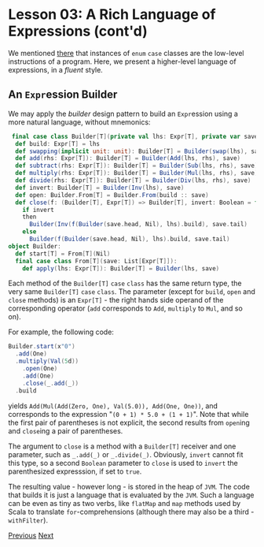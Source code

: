 Lesson 03: A Rich Language of Expressions (cont'd)
==================================================

We mentioned [there](https://github.com/sjbiaga/kittens/blob/main/expr-02-eval/README.md) that instances of `enum` `case`
classes are the low-level instructions of a program. Here, we present a higher-level language of expressions, in a _fluent_
style.

An `Expr`ession Builder
-----------------------

We may apply the _builder_ design pattern to build an `Expr`ession using a more natural language, without mnemonics:

```Scala
 final case class Builder[T](private val lhs: Expr[T], private var save: List[Expr[T]]):
  def build: Expr[T] = lhs
  def swapping(implicit unit: unit): Builder[T] = Builder(swap(lhs), save)
  def add(rhs: Expr[T]): Builder[T] = Builder(Add(lhs, rhs), save)
  def subtract(rhs: Expr[T]): Builder[T] = Builder(Sub(lhs, rhs), save)
  def multiply(rhs: Expr[T]): Builder[T] = Builder(Mul(lhs, rhs), save)
  def divide(rhs: Expr[T]): Builder[T] = Builder(Div(lhs, rhs), save)
  def invert: Builder[T] = Builder(Inv(lhs), save)
  def open: Builder.From[T] = Builder.From(build :: save)
  def close(f: (Builder[T], Expr[T]) => Builder[T], invert: Boolean = false): Builder[T] =
    if invert
    then
      Builder(Inv(f(Builder(save.head, Nil), lhs).build), save.tail)
    else
      Builder(f(Builder(save.head, Nil), lhs).build, save.tail)
object Builder:
  def start[T] = From[T](Nil)
  final case class From[T](save: List[Expr[T]]):
    def apply(lhs: Expr[T]): Builder[T] = Builder(lhs, save)
```

Each method of the `Builder[T]` `case` `class` has the same return type, the very same `Builder[T]` `case` `class`. The
parameter (except for `build`, `open` and `close` methods) is an `Expr[T]` - the right hands side operand of the
corresponding operator (`add` corresponds to `Add`, `multiply` to `Mul`, and so on).

For example, the following code:

```Scala
Builder.start(x"0")
  .add(One)
  .multiply(Val(5d))
    .open(One)
    .add(One)
    .close(_.add(_))
  .build
```

yields `Add(Mul(Add(Zero, One), Val(5.0)), Add(One, One))`, and corresponds to the expression "`(0 + 1) * 5.0 + (1 + 1)`".
Note that while the first pair of parentheses is not explicit, the second results from `open`ing and `close`ing a pair of
parentheses.

The argument to `close` is a method with a `Builder[T]` receiver and one parameter, such as `_.add(_)` or `_.divide(_)`.
Obviously, `invert` cannot fit this type, so a second `Boolean` parameter to `close` is used to `invert` the parenthesized
expresssion, if set to `true`.

The resulting value - however long - is stored in the heap of `JVM`. The code that builds it is just a language that is
evaluated by the `JVM`. Such a language can be even as tiny as two verbs, like `flatMap` and `map` methods used by Scala to
translate `for`-comprehensions (although there may also be a third - `withFilter`).

[Previous](https://github.com/sjbiaga/kittens/blob/main/expr-05-parser/README.md) [Next](https://github.com/sjbiaga/kittens/blob/main/expr-07-builder/README.md)
